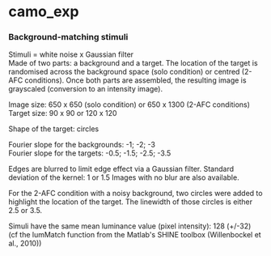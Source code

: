 # camo_exp
### Background-matching stimuli 
Stimuli = white noise x Gaussian filter <br>
Made of two parts: a background and a target. The location of the target is randomised across the background space (solo condition) or centred (2-AFC conditions). Once both parts are assembled, the resulting image is grayscaled (conversion to an intensity image). 

Image size: 650 x 650 (solo condition) or 650 x 1300 (2-AFC conditions)<br>
Target size: 90 x 90 or 120 x 120

Shape of the target: circles

Fourier slope for the backgrounds: -1; -2; -3 <br>
Fourier slope for the targets: -0.5; -1.5; -2.5; -3.5
<!--Fourier slope of targets: -0.5; -0.75; -1; -1.25; -1.5; -1.75; -2; -2.25; -2.5; -2.75; -3; -3.25-->

Edges are blurred to limit edge effect via a Gaussian filter. Standard deviation of the kernel: 1 or 1.5
Images with no blur are also available.

For the 2-AFC condition with a noisy background, two circles were added to highlight the location of the target. The linewidth of those circles is either 2.5 or 3.5.

Simuli have the same mean luminance value (pixel intensity): 128 (+/-32) <br>
(cf the lumMatch function from the Matlab's SHINE toolbox (Willenbockel et al., 2010))
